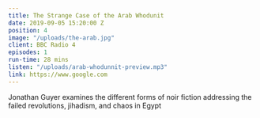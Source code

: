 ```yaml
---
title: The Strange Case of the Arab Whodunit
date: 2019-09-05 15:20:00 Z
position: 4
image: "/uploads/the-arab.jpg"
client: BBC Radio 4
episodes: 1
run-time: 28 mins
listen: "/uploads/arab-whodunnit-preview.mp3"
link: https://www.google.com
---
```


Jonathan Guyer examines the different forms of noir fiction addressing the failed revolutions, jihadism, and chaos in Egypt